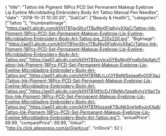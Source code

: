 {
	"title": "Tattoo Ink Pigment 18Pcs PCD Set Permanent Makeup Eyebrow Lip Eyeline Microblading Embroidery Body Art Tattoo Manual Pen Needles",
	"date": "2018-10-31 10:30:20",
	"SubCat": ["Beauty & Health"],
	"categories": ["Tattoo "],
	"thumbnailImage": "https://ae01.alicdn.com/kf/HTB1gySfcv1TBuNjy0Fjq6yjyXXaC/Tattoo-Ink-Pigment-18Pcs-PCD-Set-Permanent-Makeup-Eyebrow-Lip-Eyeline-Microblading-Embroidery-Body-Art-Tattoo.jpg_220x220.jpg",
	"BigImage": ["https://ae01.alicdn.com/kf/HTB1gySfcv1TBuNjy0Fjq6yjyXXaC/Tattoo-Ink-Pigment-18Pcs-PCD-Set-Permanent-Makeup-Eyebrow-Lip-Eyeline-Microblading-Embroidery-Body-Art-Tattoo.jpg","https://ae01.alicdn.com/kf/HTB1scytcxGYBuNjy0Fnq6x5lpXah/Tattoo-Ink-Pigment-18Pcs-PCD-Set-Permanent-Makeup-Eyebrow-Lip-Eyeline-Microblading-Embroidery-Body-Art-Tattoo.jpg","https://ae01.alicdn.com/kf/HTB1MLrLcCtYBeNjSspaq6yOOFXaJ/Tattoo-Ink-Pigment-18Pcs-PCD-Set-Permanent-Makeup-Eyebrow-Lip-Eyeline-Microblading-Embroidery-Body-Art-Tattoo.jpg","https://ae01.alicdn.com/kf/HTB1jtf0cDJYBeNjy1zeq6yhzVXaj/Tattoo-Ink-Pigment-18Pcs-PCD-Set-Permanent-Makeup-Eyebrow-Lip-Eyeline-Microblading-Embroidery-Body-Art-Tattoo.jpg","https://ae01.alicdn.com/kf/HTB1KtozagKTBuNkSne1q6yJoXXa8/Tattoo-Ink-Pigment-18Pcs-PCD-Set-Permanent-Makeup-Eyebrow-Lip-Eyeline-Microblading-Embroidery-Body-Art-Tattoo.jpg"],
	"actualPrice": 68.99,
	"comparePrice": 69.99,
	"linkurl": "http://s.click.aliexpress.com/e/GjwXcug",
	"inStock": 52
}
